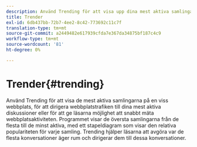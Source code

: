 ```yaml
---
description: Använd Trending för att visa upp dina mest aktiva samlingar.
title: Trender
exl-id: 6db437bb-72b7-4ee2-8c42-773692c11c7f
translation-type: tm+mt
source-git-commit: a2449482e617939cfda7e367da34875bf187c4c9
workflow-type: tm+mt
source-wordcount: '81'
ht-degree: 0%

---
```


# Trender{#trending}

Använd Trending för att visa de mest aktiva samlingarna på en viss webbplats, för att dirigera webbplatstrafiken till dina mest aktiva diskussioner eller för att ge läsarna möjlighet att snabbt mäta webbplatsaktiviteten. Programmet visar de översta samlingarna från de flesta till de minst aktiva, med ett stapeldiagram som visar den relativa populariteten för varje samling. Trending hjälper läsarna att avgöra var de flesta konversationer äger rum och dirigerar dem till dessa konversationer.
